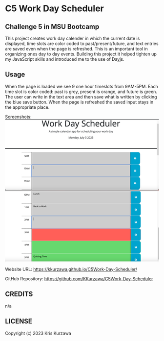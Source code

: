 # C5 Work Day Scheduler

## Challenge 5 in MSU Bootcamp

This project creates work day calender in which the current date is displayed, time slots are color coded to past/present/future, and text entries are saved even when the page is refreshed. This is an important tool in organizing ones day to day events.  Building this project it helped tighten up my JavaScript skills and introduced me to the use of Dayjs.

## Usage

When the page is loaded we see 9 one hour timeslots from 9AM-5PM.  Each time slot is color coded: past is grey, present is orange, and future is green.  The user can write in the text area and then save what is written by clicking the blue save button.  When the page is refreshed the saved input stays in the appropriate place.

Screenshots:
![Top](https://github.com/KKurzawa/C5Work-Day-Scheduler/blob/main/assets/images/img1.png)
![Bottom](https://github.com/KKurzawa/C5Work-Day-Scheduler/blob/main/assets/images/img2.png)

Website URL: https://kkurzawa.github.io/C5Work-Day-Scheduler/

GitHub Repository: https://github.com/KKurzawa/C5Work-Day-Scheduler

## CREDITS

n/a

## LICENSE

Copyright (c) 2023 Kris Kurzawa